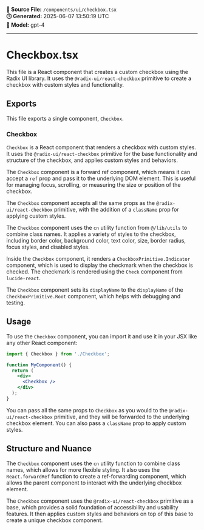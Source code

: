 **📄 Source File:** `/components/ui/checkbox.tsx`  
**🕒 Generated:** 2025-06-07 13:50:19 UTC  
**🤖 Model:** gpt-4

---

# Checkbox.tsx

This file is a React component that creates a custom checkbox using the Radix UI library. It uses the `@radix-ui/react-checkbox` primitive to create a checkbox with custom styles and functionality.

## Exports

This file exports a single component, `Checkbox`.

### Checkbox

`Checkbox` is a React component that renders a checkbox with custom styles. It uses the `@radix-ui/react-checkbox` primitive for the base functionality and structure of the checkbox, and applies custom styles and behaviors.

The `Checkbox` component is a forward ref component, which means it can accept a `ref` prop and pass it to the underlying DOM element. This is useful for managing focus, scrolling, or measuring the size or position of the checkbox.

The `Checkbox` component accepts all the same props as the `@radix-ui/react-checkbox` primitive, with the addition of a `className` prop for applying custom styles.

The `Checkbox` component uses the `cn` utility function from `@/lib/utils` to combine class names. It applies a variety of styles to the checkbox, including border color, background color, text color, size, border radius, focus styles, and disabled styles.

Inside the `Checkbox` component, it renders a `CheckboxPrimitive.Indicator` component, which is used to display the checkmark when the checkbox is checked. The checkmark is rendered using the `Check` component from `lucide-react`.

The `Checkbox` component sets its `displayName` to the `displayName` of the `CheckboxPrimitive.Root` component, which helps with debugging and testing.

## Usage

To use the `Checkbox` component, you can import it and use it in your JSX like any other React component:

```jsx
import { Checkbox } from './Checkbox';

function MyComponent() {
  return (
    <div>
      <Checkbox />
    </div>
  );
}
```

You can pass all the same props to `Checkbox` as you would to the `@radix-ui/react-checkbox` primitive, and they will be forwarded to the underlying checkbox element. You can also pass a `className` prop to apply custom styles.

## Structure and Nuance

The `Checkbox` component uses the `cn` utility function to combine class names, which allows for more flexible styling. It also uses the `React.forwardRef` function to create a ref-forwarding component, which allows the parent component to interact with the underlying checkbox element.

The `Checkbox` component uses the `@radix-ui/react-checkbox` primitive as a base, which provides a solid foundation of accessibility and usability features. It then applies custom styles and behaviors on top of this base to create a unique checkbox component.